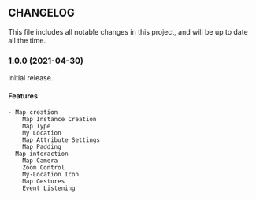 ## CHANGELOG

This file includes all notable changes in this project, and will be up to date all the time.

### 1.0.0 (2021-04-30)

Initial release.

#### Features

    - Map creation
    	Map Instance Creation
    	Map Type
    	My Location
    	Map Attribute Settings
    	Map Padding
    - Map interaction
    	Map Camera
    	Zoom Control
    	My-Location Icon
    	Map Gestures
    	Event Listening
